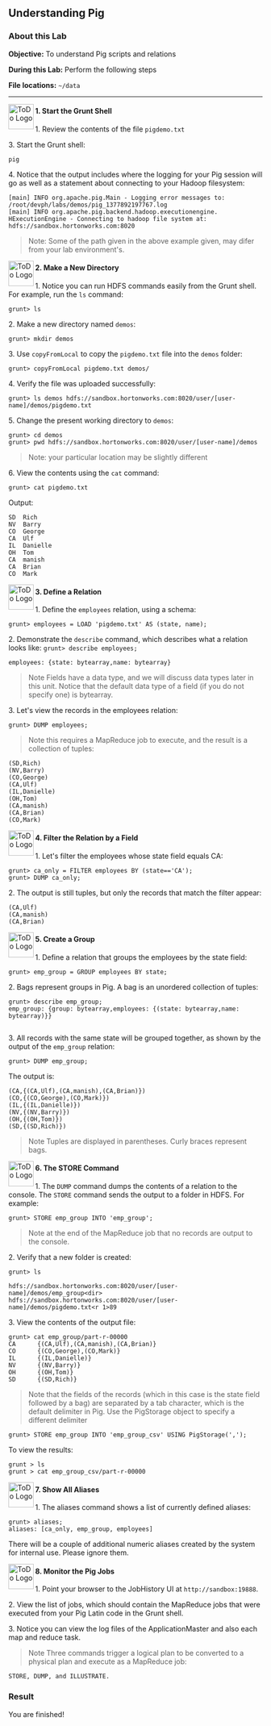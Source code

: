 ## Understanding Pig

### About this Lab

**Objective:** To understand Pig scripts and relations

**During this Lab:**  Perform the following steps

**File locations:** `~/data`

----

<img src="https://user-images.githubusercontent.com/558905/40613898-7a6c70d6-624e-11e8-9178-7bde851ac7bd.png" align="left" width="50" height="50" title="ToDo Logo" />
<h4>1. Start the Grunt Shell</h4>


1\.  Review the contents of the file `pigdemo.txt`

3\.  Start the Grunt shell:

```
pig
```

4\. Notice that the output includes where the logging for your Pig session will go as well as a statement about connecting to your Hadoop filesystem:

```
[main] INFO org.apache.pig.Main - Logging error messages to: /root/devph/labs/demos/pig_1377892197767.log
[main] INFO org.apache.pig.backend.hadoop.executionengine. HExecutionEngine - Connecting to hadoop file system at: hdfs://sandbox.hortonworks.com:8020
```

> Note: Some of the path given in the above example given, may difer from your lab environment's. 

<!--STEP-->

<img src="https://user-images.githubusercontent.com/558905/40613898-7a6c70d6-624e-11e8-9178-7bde851ac7bd.png" align="left" width="50" height="50" title="ToDo Logo" />
<h4>2. Make a New Directory</h4>

1\. Notice you can run HDFS commands easily from the Grunt shell. For example, run the `ls` command:

```
grunt> ls
```

2\.  Make a new directory named `demos`:

```
grunt> mkdir demos
```

3\.  Use `copyFromLocal` to copy the `pigdemo.txt` file into the `demos` folder:

```
grunt> copyFromLocal pigdemo.txt demos/
```

4\.  Verify the file was uploaded successfully:
```
grunt> ls demos hdfs://sandbox.hortonworks.com:8020/user/[user-name]/demos/pigdemo.txt
```

5\.  Change the present working directory to `demos`:

```
grunt> cd demos
grunt> pwd hdfs://sandbox.hortonworks.com:8020/user/[user-name]/demos
```
> Note: your particular location may be slightly different

6\.  View the contents using the `cat` command:

```
grunt> cat pigdemo.txt 
```

Output:

```
SD  Rich
NV  Barry
CO  George
CA  Ulf
IL  Danielle 
OH  Tom
CA  manish 
CA  Brian
CO  Mark
```



<!--STEP-->

<img src="https://user-images.githubusercontent.com/558905/40613898-7a6c70d6-624e-11e8-9178-7bde851ac7bd.png" align="left" width="50" height="50" title="ToDo Logo" />
<h4>3. Define a Relation</h4>

1\.  Define the `employees` relation, using a schema:

```
grunt> employees = LOAD 'pigdemo.txt' AS (state, name);
```

2\. Demonstrate the `describe` command, which describes what a relation looks like: `grunt> describe employees;`

```
employees: {state: bytearray,name: bytearray}
```

> Note  Fields have a data type, and we will discuss data types later in this unit. Notice that the default data type of a field (if you do not specify one) is bytearray.

3\.  Let's view the records in the employees relation:

```
grunt> DUMP employees;
```

> Note  this requires a MapReduce job to execute, and the result is a collection of tuples:

```
(SD,Rich) 
(NV,Barry) 
(CO,George) 
(CA,Ulf)
(IL,Danielle) 
(OH,Tom)
(CA,manish) 
(CA,Brian) 
(CO,Mark)
```


<!--STEP-->

<img src="https://user-images.githubusercontent.com/558905/40613898-7a6c70d6-624e-11e8-9178-7bde851ac7bd.png" align="left" width="50" height="50" title="ToDo Logo" />
<h4>4. Filter the Relation by a Field</h4>

1\.  Let's filter the employees whose state field equals CA:

```
grunt> ca_only = FILTER employees BY (state=='CA'); 
grunt> DUMP ca_only; 
```

2\.  The output is still tuples, but only the records that match the filter appear:

```
(CA,Ulf) 
(CA,manish) 
(CA,Brian) 
```


<!--STEP-->

<img src="https://user-images.githubusercontent.com/558905/40613898-7a6c70d6-624e-11e8-9178-7bde851ac7bd.png" align="left" width="50" height="50" title="ToDo Logo" />
<h4>5. Create a Group</h4>

1\.  Define a relation that groups the employees by the state field:

```
grunt> emp_group = GROUP employees BY state;
```

2\.  Bags represent groups in Pig. A bag is an unordered collection of tuples:

```
grunt> describe emp_group;
emp_group: {group: bytearray,employees: {(state: bytearray,name: bytearray)}}
 
```

3\. All records with the same state will be grouped together, as shown by the output of the `emp_group` relation:

```
grunt> DUMP emp_group;
```

The output is:
```
(CA,{(CA,Ulf),(CA,manish),(CA,Brian)}) 
(CO,{(CO,George),(CO,Mark)}) 
(IL,{(IL,Danielle)})
(NV,{(NV,Barry)})
(OH,{(OH,Tom)}) 
(SD,{(SD,Rich)})
```

> Note  Tuples are displayed in parentheses. Curly braces represent bags.


<!--STEP-->

<img src="https://user-images.githubusercontent.com/558905/40613898-7a6c70d6-624e-11e8-9178-7bde851ac7bd.png" align="left" width="50" height="50" title="ToDo Logo" />
<h4>6. The STORE Command</h4>

1\.  The `DUMP` command dumps the contents of a relation to the console. The `STORE` command sends the output to a folder in HDFS. For example:

```
grunt> STORE emp_group INTO 'emp_group';
```

> Note  at the end of the MapReduce job that no records are output to the console.

2\.  Verify that a new folder is created:

```
grunt> ls

hdfs://sandbox.hortonworks.com:8020/user/[user-name]/demos/emp_group<dir> 
hdfs://sandbox.hortonworks.com:8020/user/[user-name]/demos/pigdemo.txt<r 1>89
```

3\.  View the contents of the output file:

```
grunt> cat emp_group/part-r-00000
CA      {(CA,Ulf),(CA,manish),(CA,Brian)} 
CO      {(CO,George),(CO,Mark)}
IL      {(IL,Danielle)}
NV      {(NV,Barry)}
OH      {(OH,Tom)}
SD      {(SD,Rich)}
```

> Note  that the fields of the records (which in this case is the state field followed by a bag) are separated by a tab character, which is the default delimiter in Pig. Use the PigStorage object to specify a different delimiter

```
grunt> STORE emp_group INTO 'emp_group_csv' USING PigStorage(',');
```

To view the results:

```
grunt > ls
grunt > cat emp_group_csv/part-r-00000
```


<!--STEP-->

<img src="https://user-images.githubusercontent.com/558905/40613898-7a6c70d6-624e-11e8-9178-7bde851ac7bd.png" align="left" width="50" height="50" title="ToDo Logo" />
<h4>7. Show All Aliases</h4>

1\.  The aliases command shows a list of currently defined aliases:

```
grunt> aliases;
aliases: [ca_only, emp_group, employees]
```

There will be a couple of additional numeric aliases created by the system for internal use. Please ignore them.



<!--STEP-->

<img src="https://user-images.githubusercontent.com/558905/40613898-7a6c70d6-624e-11e8-9178-7bde851ac7bd.png" align="left" width="50" height="50" title="ToDo Logo" />
<h4>8. Monitor the Pig Jobs</h4>

1\.  Point your browser to the JobHistory UI at `http://sandbox:19888`.

2\.  View the list of jobs, which should contain the MapReduce jobs that were executed from your Pig Latin code in the Grunt shell.

3\.  Notice you can view the log files of the ApplicationMaster and also each map and reduce task.

> Note  Three commands trigger a logical plan to be converted to a physical plan and execute as a MapReduce job: 

```
STORE, DUMP, and ILLUSTRATE.
```

### Result

You are finished!
